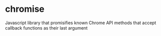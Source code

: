 # chromise
Javascript library that promisifies known Chrome API methods that accept callback functions as their last argument

